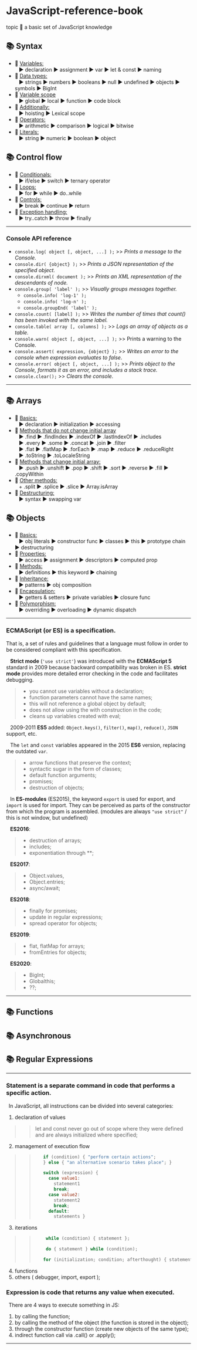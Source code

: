 # JavaScript-reference-book
topic :orangutan: a basic set of JavaScript knowledge

## 📚 Syntax
* 📖 [Variables:](https://github.com/SKindij/JavaScript-Reference-Guide/tree/main/Syntax#variables)\
  &ensp; ► declaration ► assignment ► var ► let & const ► naming
* 📖 [Data types:](https://github.com/SKindij/JavaScript-Reference-Guide/tree/main/Syntax#data-types)\
  &ensp; ► strings ► numbers ► booleans ► null ► undefined ► objects ► symbols ► BigInt   
* 📖 [Variable scope](https://github.com/SKindij/JavaScript-Reference-Guide/tree/main/Syntax#variable-scope)\
  &ensp; ► global ► local ► function ► code block  
* 📖 [Additionally:](https://github.com/SKindij/JavaScript-Reference-Guide/tree/main/Syntax#additionally)\
  &ensp; ► hoisting ► Lexical scope
* 📖 [Operators:](https://github.com/SKindij/JavaScript-Reference-Guide/tree/main/Syntax#operators)\
  &ensp; ► arithmetic ► comparison ► logical ► bitwise
* 📖 [Literals:](https://github.com/SKindij/JavaScript-Reference-Guide/tree/main/Syntax#literals)\
  &ensp; ► string ► numeric ► boolean ► object


## 📚 Control flow
* 📖 [Conditionals:]()\
  &ensp; ► if/else ► switch ► ternary operator
* 📖 [Loops:]()\
  &ensp; ► for ► while ► do..while
* 📖 [Controls:]()\
  &ensp; ► break ► continue ► return
* 📖 [Exception handling:]()\
  &ensp; ► try..catch ► throw ► finally

- - -
### Console API reference
+ ``console.log( object [, object, ...] );`` >> _Prints a message to the Console._
+ ``console.dir( {object} );`` >> _Prints a JSON representation of the specified object._
+ ``console.dirxml( document );`` >> _Prints an XML representation of the descendants of node._
+ ``console.group( 'label' );`` >> _Visually groups messages together._
    - ``console.info( 'log-1' );``
    - ``console.info( 'log-n' );``
    - ``console.groupEnd( 'label' );``
+ ``console.count( [label] );`` >> _Writes the number of times that count() has been invoked with the same label._
+ ``console.table( array [, columns] );`` >> _Logs an array of objects as a table._
+ ``console.warn( object [, object, ...] );`` >> Prints a warning to the Console.
+ ``console.assert( expression, {object} );`` >> _Writes an error to the console when expression evaluates to false._
+ ``console.error( object [, object, ...] );`` >> _Prints object to the Console, formats it as an error, and includes a stack trace._
+ ``console.clear();`` >> _Clears the console._
- - -

## 📚 Arrays
* 📖 [Basics:](https://github.com/SKindij/JavaScript-Reference-Guide/tree/main/ARRAYS#basics)\
  &ensp; ► declaration ► initialization ► accessing
* 📖 [Methods that do not change initial array](https://github.com/SKindij/JavaScript-Reference-Guide/tree/main/ARRAYS#methods-not-ch)\
  &ensp; ► .find ► .findIndex ► .indexOf ► .lastIndexOf ► .includes\
  &ensp; ► .every ► .some ► .concat ► .join ► .filter\
  &ensp; ► .flat ► .flatMap ► .forEach ► .map ► .reduce ► .reduceRight\
  &ensp; ► .toString ► .toLocaleString
* 📖 [Methods that change initial array:](https://github.com/SKindij/JavaScript-Reference-Guide/tree/main/ARRAYS#methods-ch)\
  &ensp; ► .push ► .unshift ► .pop ► .shift ► .sort ► .reverse ► .fill ► .copyWithin
* 📖 [Other methods:](https://github.com/SKindij/JavaScript-Reference-Guide/tree/main/ARRAYS#other-methods)\
  &ensp; + .split ► .splice ► .slice ► Array.isArray
* 📖 [Destructuring:](https://github.com/SKindij/JavaScript-Reference-Guide/tree/main/ARRAYS#destructuring)\
  &ensp; ► syntax ► swapping var


## 📚 Objects
* 📖 [Basics:](https://github.com/SKindij/JavaScript-Reference-Guide/tree/main/OBJECTS#)\
  &ensp; ► obj literals ► constructor func ► classes ► this ► prototype chain ► destructuring
* 📖 [Properties:](https://github.com/SKindij/JavaScript-Reference-Guide/tree/main/OBJECTS#)\
  &ensp; ► access ► assignment ► descriptors ► computed prop
* 📖 [Methods:](https://github.com/SKindij/JavaScript-Reference-Guide/tree/main/OBJECTS#)\
  &ensp; ► definitions ► this keyword ► chaining
* 📖 [Inheritance:](https://github.com/SKindij/JavaScript-Reference-Guide/tree/main/OBJECTS#)\
  &ensp; ► patterns ► obj composition
* 📖 [Encapsulation:](https://github.com/SKindij/JavaScript-Reference-Guide/tree/main/OBJECTS#)\
  &ensp; ► getters & setters ► private variables ► closure func
* 📖 [Polymorphism:](https://github.com/SKindij/JavaScript-Reference-Guide/tree/main/OBJECTS#)\
  &ensp; ► overriding ► overloading ► dynamic dispatch

- - -
### ECMAScript (or ES) is a specification. 
That is, a set of rules and guidelines that a language must follow in order to be considered compliant with this specification.

&ensp; **Strict mode** (``'use strict'``) was introduced with the **ECMAScript 5** standard in 2009 because backward compatibility was broken in ES. **strict mode** provides more detailed error checking in the code and facilitates debugging.
> * you cannot use variables without a declaration;
> * function parameters cannot have the same names;
> * this will not reference a global object by default;
> * does not allow using the with construction in the code;
> * cleans up variables created with eval;

&ensp; 2009-2011 **ES5** added: ``Object.keys()``, ``filter()``, ``map()``, ``reduce()``, ``JSON`` support, etc.

&ensp; The ``let`` and ``const`` variables appeared in the 2015 **ES6** version, replacing the outdated ``var``.
> * arrow functions that preserve the context;
> * syntactic sugar in the form of classes;
> * default function arguments;
> * promises;
> * destruction of objects;

&ensp; In **ES-modules** (ES2015), the keyword ``export`` is used for export, and ``import`` is used for import. They can be perceived as parts of the constructor from which the program is assembled. (modules are always ``"use strict"`` / this is not window, but undefined)

&ensp; **ES2016**:
>    * destruction of arrays;
>    * includes;
>    * exponentiation through **;

&ensp; **ES2017**:   
>    * Object.values, 
>    * Object.entries;    
>    * async/await;

&ensp; **ES2018**:
>    * finally for promises;
>    * update in regular expressions;
>    * spread operator for objects;

&ensp; **ES2019**:
>    * flat, flatMap for arrays;
>    * fromEntries for objects;

&ensp; **ES2020**: 
>    * BigInt; 
>    * Globalthis;  
>    * ??; 
- - -

## 📚 Functions




## 📚 Asynchronous




## 📚 Regular Expressions





- - -

### Statement is a separate command in code that performs a specific action.
&ensp;In JavaScript, all instructions can be divided into several categories:
1. declaration of values
> > let and const never go out of scope where they were defined and are always initialized where specified;
2. management of execution flow
> > ```javascript
> >    if (condition) { "perform certain actions";
> >    } else { "an alternative scenario takes place"; }
> >
> >    switch (expression) {
> >      case value1: 
> >        statement1
> >        break;
> >      case value2: 
> >        statement2
> >        break;
> >      default: 
> >        statements }
> > ```
3. iterations
> > ```javascript
> >     while (condition) { statement };
> > 
> >     do { statement } while (condition);
> >
> >    for (initialization; condition; afterthought) { statement };
> > ```
4. functions
5. others ( debugger, import, export );

### Expression is code that returns any value when executed.
&ensp;There are 4 ways to execute something in JS:
1. by calling the function;
2. by calling the method of the object (the function is stored in the object);
3. through the constructor function (create new objects of the same type);
4. indirect function call via .call() or .apply();
___
